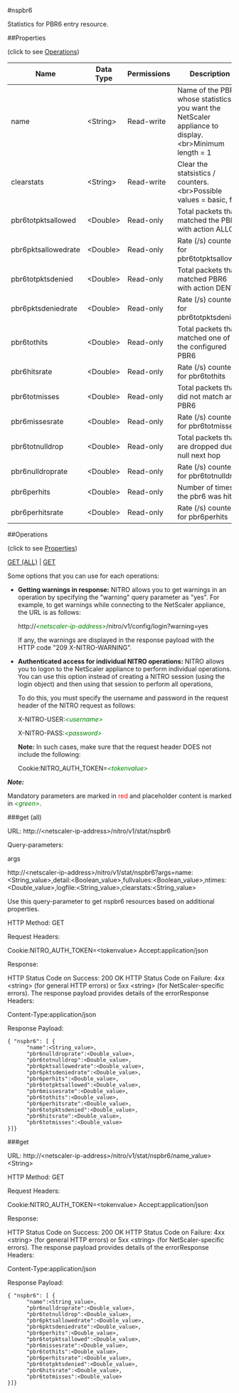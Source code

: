 #nspbr6

Statistics for PBR6 entry resource.


##Properties 
<span>(click to see [Operations](#operations))</span>


<table><thead><tr><th>Name</th><th> Data Type</th><th> Permissions</th><th>Description</th></tr></thead><tbody><tr><td>name</td><td>&lt;String></td><td>Read-write</td><td>Name of the PBR6 whose statistics you want the NetScaler appliance to display.&lt;br>Minimum length = 1</td><tr><tr><td>clearstats</td><td>&lt;String></td><td>Read-write</td><td>Clear the statsistics / counters.&lt;br>Possible values = basic, full</td><tr><tr><td>pbr6totpktsallowed</td><td>&lt;Double></td><td>Read-only</td><td>Total packets that matched the PBR6 with action ALLOW</td><tr><tr><td>pbr6pktsallowedrate</td><td>&lt;Double></td><td>Read-only</td><td>Rate (/s) counter for pbr6totpktsallowed</td><tr><tr><td>pbr6totpktsdenied</td><td>&lt;Double></td><td>Read-only</td><td>Total packets that matched PBR6 with action DENY</td><tr><tr><td>pbr6pktsdeniedrate</td><td>&lt;Double></td><td>Read-only</td><td>Rate (/s) counter for pbr6totpktsdenied</td><tr><tr><td>pbr6tothits</td><td>&lt;Double></td><td>Read-only</td><td>Total packets that matched one of the configured PBR6</td><tr><tr><td>pbr6hitsrate</td><td>&lt;Double></td><td>Read-only</td><td>Rate (/s) counter for pbr6tothits</td><tr><tr><td>pbr6totmisses</td><td>&lt;Double></td><td>Read-only</td><td>Total packets that did not match any PBR6</td><tr><tr><td>pbr6missesrate</td><td>&lt;Double></td><td>Read-only</td><td>Rate (/s) counter for pbr6totmisses</td><tr><tr><td>pbr6totnulldrop</td><td>&lt;Double></td><td>Read-only</td><td>Total packets that are dropped due to null next hop</td><tr><tr><td>pbr6nulldroprate</td><td>&lt;Double></td><td>Read-only</td><td>Rate (/s) counter for pbr6totnulldrop</td><tr><tr><td>pbr6perhits</td><td>&lt;Double></td><td>Read-only</td><td>Number of times the pbr6 was hit</td><tr><tr><td>pbr6perhitsrate</td><td>&lt;Double></td><td>Read-only</td><td>Rate (/s) counter for pbr6perhits</td><tr></tbody></table>
##Operations 
<span>(click to see [Properties](#properties))</span>


[GET (ALL)](#get-(all)) | [GET](#get)


Some options that you can use for each operations:
<ul><li><p><b>Getting warnings in response:</b> NITRO allows you to get warnings in an operation by specifying the "warning" query parameter as "yes". For example, to get warnings while connecting to the NetScaler appliance, the URL is as follows:</p><p>http://<span style="color:green;font-style:italic;">&lt;netscaler-ip-address&gt;</span>/nitro/v1/config/login?warning=yes</p><p>If any, the warnings are displayed in the response payload with the HTTP code "209 X-NITRO-WARNING".</p></li><li><p><b>Authenticated access for individual NITRO operations:</b> NITRO allows you to logon to the NetScaler appliance to perform individual operations. You can use this option instead of creating a NITRO session (using the login object) and then using that session to perform all operations,</p><p>To do this, you must specify the username and password in the request header of the NITRO request as follows:</p><p>X-NITRO-USER:<span style="color:green;font-style:italic;">&lt;username&gt;</span></p><p>X-NITRO-PASS:<span style="color:green;font-style:italic;">&lt;password&gt;</span></p><p><b>Note:</b> In such cases, make sure that the request header DOES not include the following:</p><p>Cookie:NITRO_AUTH_TOKEN=<span style="color:green;font-style:italic;">&lt;tokenvalue&gt;</span></p></li></ul>



***Note:*** 
Mandatory parameters are marked in <span style="color:#FF0000;">red</span> and placeholder content is marked in <span style="color:green;font-style:italic">&lt;green&gt;</span>.

###get (all)



URL: http://&lt;netscaler-ip-address&gt;/nitro/v1/stat/nspbr6
Query-parameters:
args
http://&lt;netscaler-ip-address&gt;/nitro/v1/stat/nspbr6?args=name:&lt;String_value&gt;,detail:&lt;Boolean_value&gt;,fullvalues:&lt;Boolean_value&gt;,ntimes:&lt;Double_value&gt;,logfile:&lt;String_value&gt;,clearstats:&lt;String_value&gt;
Use this query-parameter to get nspbr6 resources based on additional properties.



HTTP Method: GET
Request Headers:

Cookie:NITRO_AUTH_TOKEN=&lt;tokenvalue&gt;Accept:application/json

Response:
HTTP Status Code on Success: 200 OKHTTP Status Code on Failure: 4xx &lt;string&gt; (for general HTTP errors) or 5xx &lt;string&gt; (for NetScaler-specific errors). The response payload provides details of the errorResponse Headers:

Content-Type:application/json

Response Payload: ```{ "nspbr6": [ {      "name":<String_value>,      "pbr6nulldroprate":<Double_value>,      "pbr6totnulldrop":<Double_value>,      "pbr6pktsallowedrate":<Double_value>,      "pbr6pktsdeniedrate":<Double_value>,      "pbr6perhits":<Double_value>,      "pbr6totpktsallowed":<Double_value>,      "pbr6missesrate":<Double_value>,      "pbr6tothits":<Double_value>,      "pbr6perhitsrate":<Double_value>,      "pbr6totpktsdenied":<Double_value>,      "pbr6hitsrate":<Double_value>,      "pbr6totmisses":<Double_value>}]}```



###get



URL: http://&lt;netscaler-ip-address&gt;/nitro/v1/stat/nspbr6/name_value&gt;&lt;String&gt;
HTTP Method: GET
Request Headers:

Cookie:NITRO_AUTH_TOKEN=&lt;tokenvalue&gt;Accept:application/json

Response:
HTTP Status Code on Success: 200 OKHTTP Status Code on Failure: 4xx &lt;string&gt; (for general HTTP errors) or 5xx &lt;string&gt; (for NetScaler-specific errors). The response payload provides details of the errorResponse Headers:

Content-Type:application/json

Response Payload: ```{ "nspbr6": [ {      "name":<String_value>,      "pbr6nulldroprate":<Double_value>,      "pbr6totnulldrop":<Double_value>,      "pbr6pktsallowedrate":<Double_value>,      "pbr6pktsdeniedrate":<Double_value>,      "pbr6perhits":<Double_value>,      "pbr6totpktsallowed":<Double_value>,      "pbr6missesrate":<Double_value>,      "pbr6tothits":<Double_value>,      "pbr6perhitsrate":<Double_value>,      "pbr6totpktsdenied":<Double_value>,      "pbr6hitsrate":<Double_value>,      "pbr6totmisses":<Double_value>}]}```



